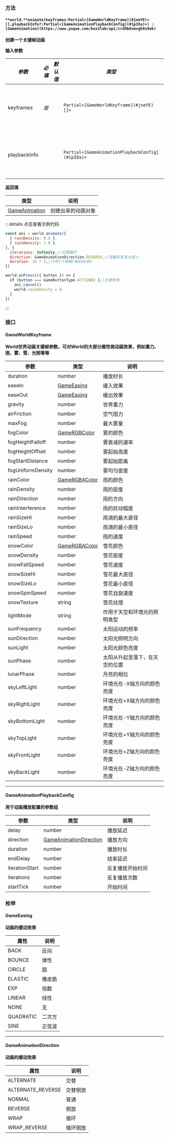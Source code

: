 
### **方法**

#### `**world.**animate(keyframes:Partial<[GameWorldKeyframe](#jneYE)>[],playbackInfo?:Partial<[GameAnimationPlaybackConfig](#ipI8a)>) : [GameAnimation](https://www.yuque.com/box3lab/api/crd9b8smvgh8s0ek)`
**创建一个关键帧动画**

**输入参数**

| _**参数**_ | **_必填_** | **_默认值_** | **_类型_** | **_说明_** |
| --- | --- | --- | --- | --- |
| keyframes | _是_ | | `Partial<[GameWorldKeyframe](#jneYE)[]>` | 关键帧的数据 |
| playbackInfo | | | `Partial<[GameAnimationPlaybackConfig](#ipI8a)>` | 动画播放参数 |

**返回值**

| **类型** | **说明** |
| --- | --- |
| [GameAnimation](https://www.yuque.com/box3lab/api/crd9b8smvgh8s0ek) | 创建出来的动画对象 |


:: details 点击查看示例代码

```javascript
const ani = world.animate([
  { rainDensity: 0.0 },
  { rainDensity: 1.0 },
], {
  iterations: Infinity,//无限循环
  direction: GameAnimationDirection.REVERSE,//雨量反复变大变小
  duration: 16 * 5,//5秒1个周期(每秒16帧)
})

world.onPress(({ button }) => {
  if (button === GameButtonType.ACTION0) {//左键停雨
    ani.cancel()
    world.rainDensity = 0
  }
})
```
:::


### **接口**

#### GameWorldKeyframe
**World世界动画关键帧参数，可对World的大部分属性做动画效果，例如重力、雨、雾、雪、光照等等**

| **参数** | **类型** | **说明** |
| --- | --- | --- |
| duration | number | 播放时长 |
| easeIn | [GameEasing](#Id5nB) | 缓入效果 |
| easeOut | [GameEasing](#Id5nB) | 缓出效果 |
| gravity | number | 世界重力 |
| airFriction | number | 空气阻力 |
| maxFog | number | 最大雾量 |
| fogColor | [GameRGBColor](https://www.yuque.com/box3lab/api/hahez5lgb10y38cz) | 雾的颜色 |
| fogHeightFalloff | number | 雾衰减的速率 |
| fogHeightOffset | number | 雾起始高度 |
| fogStartDistance | number | 雾起始距离 |
| fogUniformDensity | number | 雾均匀密度 |
| rainColor | [GameRGBAColor](https://www.yuque.com/box3lab/api/hlidmzg26mskni2e) | 雨的颜色 |
| rainDensity | number | 雨的密度 |
| rainDirection | number | 雨的方向 |
| rainInterference | number | 雨的扰动幅度 |
| rainSizeHi | number | 雨滴的最大直径 |
| rainSizeLo | number | 雨滴的最小直径 |
| rainSpeed | number | 雨的速度 |
| snowColor | [GameRGBAColor](https://www.yuque.com/box3lab/api/hlidmzg26mskni2e) | 雪花颜色 |
| snowDensity | number | 雪花密度 |
| snowFallSpeed | number | 雪花速度 |
| snowSizeHi | number | 雪花最大直径 |
| snowSizeLo | number | 雪花最小直径 |
| snowSpinSpeed | number | 雪花自旋速度 |
| snowTexture | string | 雪花纹理 |
| lightMode | string | 作用于天空和环境光的照明类型 |
| sunFrequency | number | 太阳运动的频率 |
| sunDirection | number | 太阳光照明方向 |
| sunLight | number | 太阳光颜色亮度 |
| sunPhase | number | 太阳从升起至落下，在天空的位置 |
| lunarPhase | number | 月亮的相位 |
| skyLeftLight | number | 环境光在-X轴方向的颜色亮度 |
| skyRightLight | number | 环境光在+X轴方向的颜色亮度 |
| skyBottomLight | number | 环境光在-Y轴方向的颜色亮度 |
| skyTopLight | number | 环境光在+Y轴方向的颜色亮度 |
| skyFrontLight | number | 环境光在+Z轴方向的颜色亮度 |
| skyBackLight | number | 环境光在-Z轴方向的颜色亮度 |


---


#### GameAnimationPlaybackConfig
**用于动画播放配置的参数组**

| **参数** | **类型** | **说明** |
| --- | --- | --- |
| delay | number | 播放延迟 |
| direction | [GameAnimationDirection](#Qiiz9) | 播放方向 |
| duration | number | 播放时长 |
| endDelay | number | 结束延迟 |
| iterationStart | number | 反复播放开始时间 |
| iterations | number | 反复播放次数 |
| startTick | number | 开始时间 |



### **枚举**

#### GameEasing
**动画的缓动效果**

| 属性 | 说明 |
| --- | --- |
| BACK | 反向 |
| BOUNCE | 弹性 |
| CIRCLE | 圆 |
| ELASTIC | 橡皮筋 |
| EXP | 指数 |
| LINEAR | 线性 |
| NONE | 无 |
| QUADRATIC | 二次方 |
| SINE | 正弦波 |


---


#### GameAnimationDirection
**动画的缓动效果**

| 属性 | 说明 |
| --- | --- |
| ALTERNATE | 交替 |
| ALTERNATE_REVERSE | 交替倒放 |
| NORMAL | 普通 |
| REVERSE | 倒放 |
| WRAP | 循环 |
| WRAP_REVERSE | 循环倒放 |

